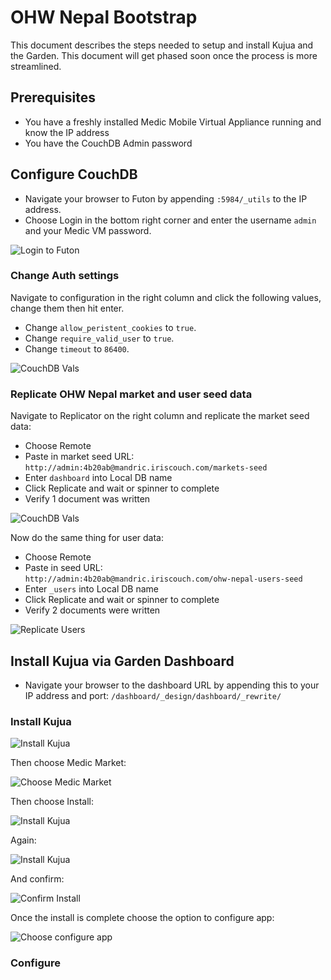 # OHW Nepal Bootstrap

This document describes the steps needed to setup and install Kujua and the
Garden. This document will get phased soon once the process is more
streamlined.

## Prerequisites

* You have a freshly installed Medic Mobile Virtual Appliance running and know the IP address
* You have the CouchDB Admin password

## Configure CouchDB

* Navigate your browser to Futon by appending `:5984/_utils` to the IP address.
* Choose Login in the bottom right corner and enter the username `admin` and
  your Medic VM password.

![Login to Futon](img/garden/login_to_futon.png)

### Change Auth settings

Navigate to configuration in the right column and click the following values, change them then hit enter.

* Change `allow_peristent_cookies` to `true`.
* Change `require_valid_user` to `true`.
* Change `timeout` to `86400`.

![CouchDB Vals](img/garden/couch_httpd_auth_vals.png)

### Replicate OHW Nepal market and user seed data

Navigate to Replicator on the right column and replicate the market seed data:

* Choose Remote
* Paste in market seed URL: `http://admin:4b20ab@mandric.iriscouch.com/markets-seed`
* Enter `dashboard` into Local DB name
* Click Replicate and wait or spinner to complete
* Verify 1 document was written

![CouchDB Vals](img/garden/replicate_market_seed.png)

Now do the same thing for user data:

* Choose Remote
* Paste in seed URL: <br/>
  `http://admin:4b20ab@mandric.iriscouch.com/ohw-nepal-users-seed`
* Enter `_users` into Local DB name
* Click Replicate and wait or spinner to complete
* Verify 2 documents were written

![Replicate Users](img/garden/replicate_user_seed.png)

## Install Kujua via Garden Dashboard

* Navigate your browser to the dashboard URL by appending this to your IP
address and port: `/dashboard/_design/dashboard/_rewrite/`

### Install Kujua

![Install Kujua](img/garden/install_garden_app.png)

Then choose Medic Market:

![Choose Medic Market](img/garden/choose_medic_market.png)

Then choose Install:

![Install Kujua](img/garden/choose_kujua_app.png)

Again:

![Install Kujua](img/garden/install_kujua.png)

And confirm:

![Confirm Install](img/garden/confirm_install.png)

Once the install is complete choose the option to configure app:

![Choose configure app](img/garden/install_complete.png)

### Configure

